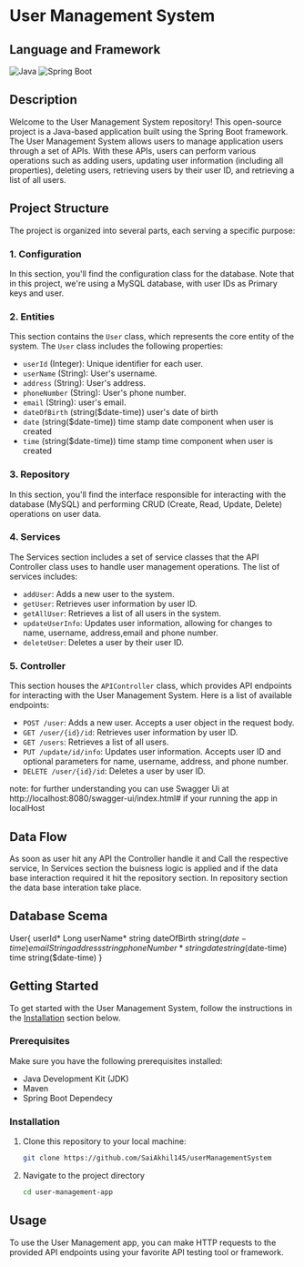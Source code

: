 # User Management System
## Language and Framework

![Java](https://img.shields.io/badge/Language-Java-green)
![Spring Boot](https://img.shields.io/badge/Framework-Spring%20Boot-brightgreen)

## Description

Welcome to the User Management System repository! This open-source project is a Java-based application built using the Spring Boot framework. The User Management System allows users to manage application users through a set of APIs. With these APIs, users can perform various operations such as adding users, updating user information (including all properties), deleting users, retrieving users by their user ID, and retrieving a list of all users.

## Project Structure

The project is organized into several parts, each serving a specific purpose:


### 1. Configuration

In this section, you'll find the configuration class for the database. Note that in this project, we're using a MySQL database, with user IDs as Primary keys and user.

### 2. Entities

This section contains the `User` class, which represents the core entity of the system. The `User` class includes the following properties:

- `userId` (Integer): Unique identifier for each user.
- `userName` (String): User's username.
- `address` (String): User's address.
- `phoneNumber` (String): User's phone number.
- `email` (String): user's email.
- `dateOfBirth` (string($date-time)) user's date of birth
- `date` (string($date-time)) time stamp date component when user is created
- `time` (string($date-time)) time stamp time component when user is created

### 3. Repository

In this section, you'll find the interface responsible for interacting with the database (MySQL) and performing CRUD (Create, Read, Update, Delete) operations on user data.

### 4. Services

The Services section includes a set of service classes that the API Controller class uses to handle user management operations. The list of services includes:

- `addUser`: Adds a new user to the system.
- `getUser`: Retrieves user information by user ID.
- `getAllUser`: Retrieves a list of all users in the system.
- `updateUserInfo`: Updates user information, allowing for changes to name, username, address,email and phone number.
- `deleteUser`: Deletes a user by their user ID.

### 5. Controller

This section houses the `APIController` class, which provides API endpoints for interacting with the User Management System. Here is a list of available endpoints:

- `POST /user`: Adds a new user. Accepts a user object in the request body.
- `GET /user/{id}/id`: Retrieves user information by user ID.
- `GET /users`: Retrieves a list of all users.
- `PUT /update/id/info`: Updates user information. Accepts user ID and optional parameters for name, username, address, and phone number.
- `DELETE /user/{id}/id`: Deletes a user by user ID.

note: for further understanding you can use Swagger Ui at http://localhost:8080/swagger-ui/index.html# if your running the app in localHost
## Data Flow
As soon as user hit any API the Controller handle it and Call the respective service, In Services section the buisness logic is applied and if the data base interaction required it hit the repository section. In repository section the data base interation take place.

## Database Scema
User{
userId*	Long
userName*	string
dateOfBirth	string($date-time)
email  String
address	string
phoneNumber*	string
date	string($date-time)
time	string($date-time)
}

## Getting Started

To get started with the User Management System, follow the instructions in the [Installation](#installation) section below.

### Prerequisites

Make sure you have the following prerequisites installed:

- Java Development Kit (JDK)
- Maven
- Spring Boot Dependecy
### Installation

1. Clone this repository to your local machine:

   ```bash
   git clone https://github.com/SaiAkhil145/userManagementSystem
   
2. Navigate to the project directory

    ```bash
    cd user-management-app

## Usage

To use the User Management app, you can make HTTP requests to the provided API endpoints using your favorite API testing tool or framework.

